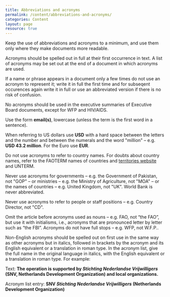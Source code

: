 ```yaml
---
title: Abbreviations and acronyms
permalink: /content/abbreviations-and-acronyms/
categories: Content
layout: page
resource: true
---
```


Keep the use of abbreviations and acronyms to a minimum, and use them only where they make documents more readable.

Acronyms should be spelled out in full at their first occurrence in text. A list of acronyms may be set out at the end of a document in which acronyms are used. 

If a name or phrase appears in a document only a few times do not use an acronym to represent it; write it in full the first time and for subseqent occurences again write it in full or use an abbreviated version if there is no risk of confusion.

No acronyms should be used in the executive summaries of Executive Board documents, except for WFP and HIV/AIDS.

Use the form **email(s)**, lowercase (unless the term is the first word in a sentence).

When referring to US dollars use **USD** with a hard space between the letters and the number and between the numerals and the word "million" – e.g. **USD 43.2 million**. For the Euro use **EUR**.

Do not use acronyms to refer to country names. For doubts about country names, refer to the FAOTERM names of countries and [territories website](http://termportal.fao.org/faonocs/appl/) and UNTERM.

Never use acronyms for governments – e.g. the Government of Pakistan, not "GOP" – or ministries – e.g. the Ministry of Agriculture, not "MOA" – or the names of countries – e.g. United Kingdom, not "UK". World Bank is never abbreviated.

Never use acronyms to refer to people or staff positions – e.g. Country Director, not "CD".

Omit the article before acronyms used as nouns – e.g. FAO, not “the FAO”, but use it with initialisms, i.e., acronyms that are pronounced letter by letter such as “the FBI”. Acronyms do not have full stops – e.g. WFP, not W.F.P..

Non-English acronyms should be spelled out on first use in the same way as other acronyms but in italics, followed in brackets by the acronym and its English equivalent or a translation in roman type. In the acronym list, give the full name in the original language in italics, with the English equivalent or a translation in roman type. For example:

Text:
__The operation is supported by *Stichting Nederlandse Vrijwilligers* (SNV, Netherlands Development Organization) and local organizations.__

Acronym list entry:
**SNV *Stichting Nederlandse Vrijwilligers* (Netherlands Development Organization)**
